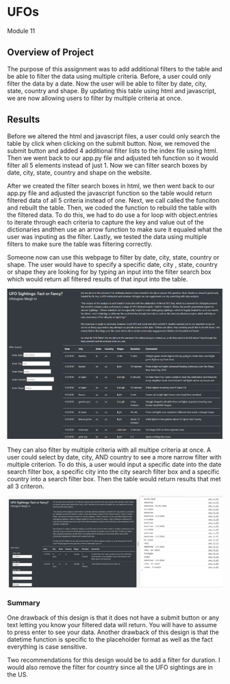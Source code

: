 # UFOs
Module 11

## Overview of Project
The purpose of this assignment was to add additional filters to the table and be able to filter the data using multiple criteria. Before, a user could only filter the data by a date. Now the user will be able to filter by date, city, state, country and shape. By updating this table using html and javascript, we are now allowing users to filter by multiple criteria at once. 

## Results
Before we altered the html and javascript files, a user could only search the table by click when clicking on the submit button. Now, we removed the submit button and added 4 additional filter lists to the index file using html. Then we went back to our app.py file and adjusted teh function so it would filter all 5 elements instead of just 1. Now we can filter search boxes by date, city, state, country and shape on the website. 

After we created the filter search boxes in html, we then went back to our app.py file and adjusted the javascript function so the table would return filtered data of all 5 criteria instead of one. Next, we call called the funciton and rebuilt the table.  Then, we coded the function to rebuild the table with the filtered data. To do this, we had to do use a for loop with object.entries to iterate through each criteria to capture the key and value out of the dictionaries andthen use an arrow function to make sure it equaled what the user was inputing as the filter.  Lastly, we tested the data using multiple filters to make sure the table was filtering correctly. 

Someone now can use this webpage to filter by date, city, state, country or shape. The user would have to specify a specific date, city , state, country or shape they are looking for by typing an input into the filter search box which would return all filtered results of that input into the table.

![](resources/tableunfiltered.PNG)

They can also filter by multiple criteria with all multipe criteria at once. A user could select by date, city, AND country to see a more narrow filter with multiple criterion. To do this, a user would input a specific date into the date search filter box, a specific city into the city search filter box and a specific country into a search filter box.  Then the table would return results that met all 3 criteron. 

![](resources/finished11.PNG)

### Summary

One drawback of this design is that it does not have a submit button or any text letting you know your filtered data will return.  You will have to assume to press enter to see your data. Another drawback of this design is that the datetime function is specific to the placeholder format as well as the fact everything is case sensitive. 

Two recommendations for this design would be to add a filter for duration. I would also remove the filter for country since all the UFO sightings are in the US. 
 


